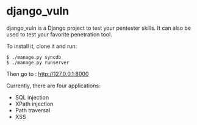 django_vuln
===========

django_vuln is a Django project to test your pentester skills. It
can also be used to test your favorite penetration tool.

To install it, clone it and run:

    $ ./manage.py syncdb
    $ ./manage.py runserver

Then go to : http://127.0.0.1:8000

Currently, there are four applications:

 * SQL injection
 * XPath injection
 * Path traversal
 * XSS
